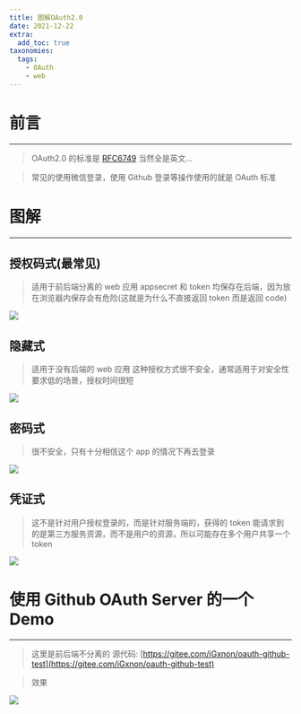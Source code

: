 ```yaml
---
title: 图解OAuth2.0
date: 2021-12-22
extra:
  add_toc: true
taxonomies:
  tags:
    - OAuth
    - web
---
```


# 前言

---

> OAuth2.0 的标准是 [RFC6749](https://tools.ietf.org/html/rfc6749)
> 当然全是英文...

> 常见的使用微信登录，使用 Github 登录等操作使用的就是 OAuth 标准

# 图解

---

## 授权码式(最常见)

> 适用于前后端分离的 web 应用
> appsecret 和 token 均保存在后端，因为放在浏览器内保存会有危险(这就是为什么不直接返回 token 而是返回 code)

![](https://image-1259160349.cos.ap-chengdu.myqcloud.com/img/%E6%8E%88%E6%9D%83%E7%A0%81%E5%BC%8F.png#crop=0&crop=0&crop=1&crop=1&id=UqJDG&originHeight=1124&originWidth=1320&originalType=binary∶=1&rotation=0&showTitle=false&status=done&style=none&title=)

## 隐藏式

> 适用于没有后端的 web 应用
> 这种授权方式很不安全，通常适用于对安全性要求低的场景，授权时间很短

![](https://image-1259160349.cos.ap-chengdu.myqcloud.com/img/%E9%9A%90%E8%97%8F%E5%BC%8F.png#crop=0&crop=0&crop=1&crop=1&id=u5KE7&originHeight=1124&originWidth=1252&originalType=binary∶=1&rotation=0&showTitle=false&status=done&style=none&title=)

## 密码式

> 很不安全，只有十分相信这个 app 的情况下再去登录

![](https://image-1259160349.cos.ap-chengdu.myqcloud.com/img/%E5%AF%86%E7%A0%81%E5%BC%8F_.png#crop=0&crop=0&crop=1&crop=1&id=fGkKL&originHeight=826&originWidth=1574&originalType=binary∶=1&rotation=0&showTitle=false&status=done&style=none&title=)

## 凭证式

> 这不是针对用户授权登录的，而是针对服务端的，获得的 token 能请求到的是第三方服务资源，而不是用户的资源，所以可能存在多个用户共享一个 token

![](https://image-1259160349.cos.ap-chengdu.myqcloud.com/img/%E5%87%AD%E8%AF%81%E5%BC%8F.png#crop=0&crop=0&crop=1&crop=1&id=xHjce&originHeight=726&originWidth=1446&originalType=binary∶=1&rotation=0&showTitle=false&status=done&style=none&title=)

# 使用 Github OAuth Server 的一个 Demo

---

> 这里是前后端不分离的
> 源代码: [https://gitee.com/iGxnon/oauth-github-test](https://gitee.com/iGxnon/oauth-github-test)

> 效果

![](https://image-1259160349.cos.ap-chengdu.myqcloud.com/img/ScreenFlow.gif#crop=0&crop=0&crop=1&crop=1&id=NnilX&originHeight=1080&originWidth=1920&originalType=binary∶=1&rotation=0&showTitle=false&status=done&style=none&title=)
